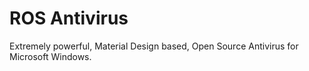 # ROS Antivirus

Extremely powerful, Material Design based, Open Source Antivirus for Microsoft Windows.
